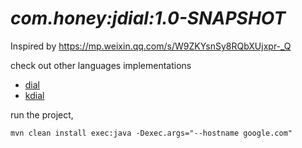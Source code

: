 # *com.honey:jdial:1.0-SNAPSHOT*

Inspired by https://mp.weixin.qq.com/s/W9ZKYsnSy8RQbXUjxpr-_Q

check out other languages implementations

* [dial](https://github.com/honwhy/dial)
* [kdial](https://github.com/honwhy/kdial)

run the project,
```
mvn clean install exec:java -Dexec.args="--hostname google.com"
```
